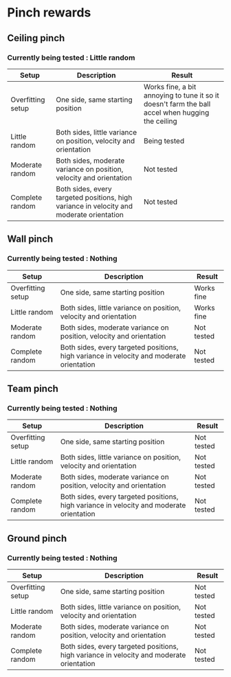 # Pinch rewards

## Ceiling pinch

### Currently being tested : Little random

|Setup|Description|Result|
|---|---|---|
| Overfitting setup | One side, same starting position | Works fine, a bit annoying to tune it so it doesn't farm the ball accel when hugging the ceiling |
| Little random | Both sides, little variance on position, velocity and orientation | Being tested
| Moderate random | Both sides, moderate variance on position, velocity and orientation | Not tested
| Complete random | Both sides, every targeted positions, high variance in velocity and moderate orientation | Not tested


## Wall pinch

### Currently being tested : Nothing

|Setup|Description|Result|
|---|---|---|
| Overfitting setup | One side, same starting position | Works fine |
| Little random | Both sides, little variance on position, velocity and orientation | Works fine
| Moderate random | Both sides, moderate variance on position, velocity and orientation | Not tested
| Complete random | Both sides, every targeted positions, high variance in velocity and moderate orientation | Not tested

## Team pinch

### Currently being tested : Nothing

|Setup|Description|Result|
|---|---|---|
| Overfitting setup | One side, same starting position | Not tested |
| Little random | Both sides, little variance on position, velocity and orientation | Not tested
| Moderate random | Both sides, moderate variance on position, velocity and orientation | Not tested
| Complete random | Both sides, every targeted positions, high variance in velocity and moderate orientation | Not tested


## Ground pinch

### Currently being tested : Nothing

|Setup|Description|Result|
|---|---|---|
| Overfitting setup | One side, same starting position | Not tested |
| Little random | Both sides, little variance on position, velocity and orientation | Not tested
| Moderate random | Both sides, moderate variance on position, velocity and orientation | Not tested
| Complete random | Both sides, every targeted positions, high variance in velocity and moderate orientation | Not tested